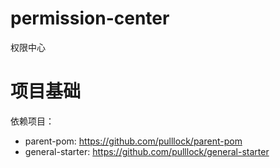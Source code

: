# permission-center

权限中心

# 项目基础

依赖项目：

- parent-pom: https://github.com/pulllock/parent-pom
- general-starter: https://github.com/pulllock/general-starter